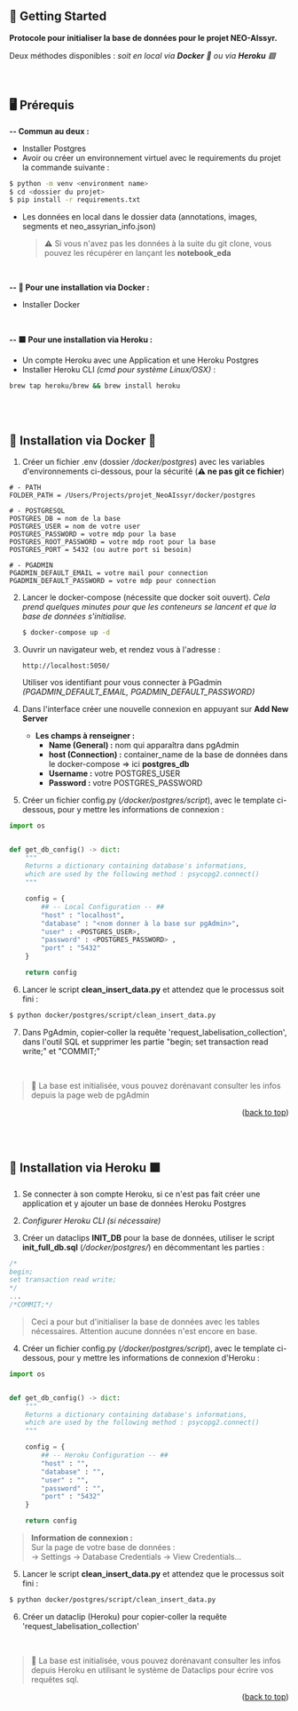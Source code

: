 <!-- GETTING STARTED -->

## 🏁 Getting Started

**Protocole pour initialiser la base de données pour le projet NEO-AIssyr.**

Deux méthodes disponibles : _soit en local via **Docker** 🐳 ou via **Heroku** 🟪_

</br>

## 🖥️ Prérequis

**-- Commun au deux :**

- Installer Postgres
- Avoir ou créer un environnement virtuel avec le requirements du projet la commande suivante :

```bash
$ python -m venv <environment name>
$ cd <dossier du projet>
$ pip install -r requirements.txt
```

- Les données en local dans le dossier data (annotations, images, segments et neo_assyrian_info.json)
  > **⚠️** Si vous n'avez pas les données à la suite du git clone, vous pouvez les récupérer en lançant les **notebook_eda**

</br>

**-- 🐳 Pour une installation via Docker :**

- Installer Docker

</br>

**-- 🟪 Pour une installation via Heroku :**

- Un compte Heroku avec une Application et une Heroku Postgres
- Installer Heroku CLI _(cmd pour système Linux/OSX)_ :

```bash
brew tap heroku/brew && brew install heroku
```

</br>
</br>

## 🚀 Installation via Docker 🐳

1. Créer un fichier .env (dossier _/docker/postgres_) avec les variables d'environnements ci-dessous, pour la sécurité (**⚠️ ne pas git ce fichier**)

```
# - PATH
FOLDER_PATH = /Users/Projects/projet_NeoAIssyr/docker/postgres

# - POSTGRESQL
POSTGRES_DB = nom de la base
POSTGRES_USER = nom de votre user
POSTGRES_PASSWORD = votre mdp pour la base
POSTGRES_ROOT_PASSWORD = votre mdp root pour la base
POSTGRES_PORT = 5432 (ou autre port si besoin)

# - PGADMIN
PGADMIN_DEFAULT_EMAIL = votre mail pour connection
PGADMIN_DEFAULT_PASSWORD = votre mdp pour connection
```

2. Lancer le docker-compose (nécessite que docker soit ouvert). _Cela prend quelques minutes pour que les conteneurs se lancent et que la base de données s'initialise._
   ```bash
   $ docker-compose up -d
   ```
3. Ouvrir un navigateur web, et rendez vous à l'adresse :

   ```
   http://localhost:5050/
   ```

   Utiliser vos identifiant pour vous connecter à PGadmin _(PGADMIN_DEFAULT_EMAIL, PGADMIN_DEFAULT_PASSWORD)_

4. Dans l'interface créer une nouvelle connexion en appuyant sur **Add New Server**

   - **Les champs à renseigner :**
     - **Name (General) :** nom qui apparaîtra dans pgAdmin
     - **host (Connection) :** container_name de la base de données dans le docker-compose => ici **postgres_db**
     - **Username :** votre POSTGRES_USER
     - **Password :** votre POSTGRES_PASSWORD

5. Créer un fichier config.py (_/docker/postgres/script_), avec le template ci-dessous, pour y mettre les informations de connexion :

```python
import os


def get_db_config() -> dict:
    """
    Returns a dictionary containing database's informations,
    which are used by the following method : psycopg2.connect()
    """

    config = {
        ## -- Local Configuration -- ##
        "host" : "localhost",
        "database" : "<nom donner à la base sur pgAdmin>",
        "user" : <POSTGRES_USER>,
        "password" : <POSTGRES_PASSWORD> ,
        "port" : "5432"
    }

    return config

```

6. Lancer le script **clean_insert_data.py** et attendez que le processus soit fini :

```bash
$ python docker/postgres/script/clean_insert_data.py
```

7. Dans PgAdmin, copier-coller la requête 'request_labelisation_collection', dans l'outil SQL et supprimer les partie "begin; set transaction read write;" et "COMMIT;"

</br>

> 🎉 La base est initialisée, vous pouvez dorénavant consulter les infos depuis la page web de pgAdmin

<p align="right">(<a href="#readme-top">back to top</a>)</p>

</br>
</br>

## 🚀 Installation via Heroku 🟪

1. Se connecter à son compte Heroku, si ce n'est pas fait créer une application et y ajouter un base de données Heroku Postgres

2. _Configurer Heroku CLI (si nécessaire)_

3. Créer un dataclips **INIT_DB** pour la base de données, utiliser le script **init_full_db.sql** (_/docker/postgres/_) en décommentant les parties :

```sql
/*
begin;
set transaction read write;
*/
...
/*COMMIT;*/
```

> Ceci a pour but d'initialiser la base de données avec les tables nécessaires. Attention aucune données n'est encore en base.

4. Créer un fichier config.py (_/docker/postgres/script_), avec le template ci-dessous, pour y mettre les informations de connexion d'Heroku :

```python
import os


def get_db_config() -> dict:
    """
    Returns a dictionary containing database's informations,
    which are used by the following method : psycopg2.connect()
    """

    config = {
        ## -- Heroku Configuration -- ##
        "host" : "",
        "database" : "",
        "user" : "",
        "password" : "",
        "port" : "5432"
    }

    return config

```

> **Information de connexion :**  
>  Sur la page de votre base de données :  
>  -> Settings -> Database Credentials -> View Credentials...

5. Lancer le script **clean_insert_data.py** et attendez que le processus soit fini :

```bash
$ python docker/postgres/script/clean_insert_data.py
```

6. Créer un dataclip (Heroku) pour copier-coller la requête 'request_labelisation_collection'

</br>

> 🎉 La base est initialisée, vous pouvez dorénavant consulter les infos depuis Heroku en utilisant le système de Dataclips pour écrire vos requêtes sql.

<p align="right">(<a href="#readme-top">back to top</a>)</p>
